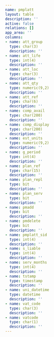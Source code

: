 ```yaml
---
name: pmplatt
layout: table
description: ''
active: false
relations: []
app_area: ''
columns:
- name: att_group
  type: char(3)
  description: ''
- name: att_life
  type: int(4)
  description: ''
- name: att_loc
  type: char(3)
  description: ''
- name: att_qty
  type: numeric(9,2)
  description: ''
- name: att_ref
  type: char(6)
  description: ''
- name: comp_avail
  type: char(200)
  description: ''
- name: comp_display
  type: char(200)
  description: ''
- name: est_units
  type: numeric(9,2)
  description: ''
- name: g_period
  type: int(4)
  description: ''
- name: plan_ref
  type: char(15)
  description: ''
- name: plan_repl
  type: bit
  description: ''
- name: plan_serv
  type: bit
  description: ''
- name: pmadd
  type: bit
  description: ''
- name: pmdelete
  type: bit
  description: ''
- name: pmplatt_sid
  type: int(4)
  description: ''
- name: s_liable
  type: int(4)
  description: ''
- name: serv_months
  type: int(4)
  description: ''
- name: tstamp
  type: timestamp
  description: ''
- name: uni_datetime
  type: datetime
  description: ''
- name: vat_code
  type: char(3)
  description: ''
- name: vatcode
  type: char(1)
  description: ''
---
```


